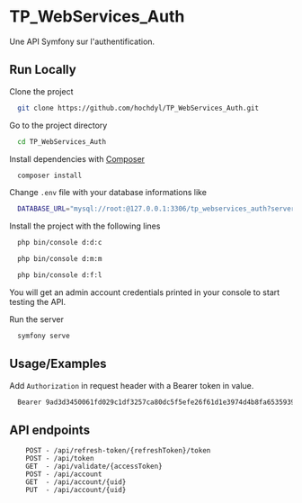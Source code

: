 
# TP_WebServices_Auth

Une API Symfony sur l'authentification.


## Run Locally

Clone the project

```bash
  git clone https://github.com/hochdyl/TP_WebServices_Auth.git
```

Go to the project directory

```bash
  cd TP_WebServices_Auth
```

Install dependencies with [Composer](https://getcomposer.org/)

```bash
  composer install
```

Change `.env` file with your database informations like

```bash
  DATABASE_URL="mysql://root:@127.0.0.1:3306/tp_webservices_auth?serverVersion=5.7&charset=utf8mb4"
```

Install the project with the following lines

```bash
  php bin/console d:d:c

  php bin/console d:m:m

  php bin/console d:f:l
```

You will get an admin account credentials printed in your console to start testing the API.

Run the server

```bash
  symfony serve
```
## Usage/Examples

Add `Authorization` in request header with a Bearer token in value.

```bash
  Bearer 9ad3d3450061fd029c1df3257ca80dc5f5efe26f61d1e3974d4b8fa65359392d8ebd618e628d9a5170fd84ac84ec56462de6f88e23541c63df091d4777ba9049
```

## API endpoints

```text
    POST - /api/refresh-token/{refreshToken}/token
    POST - /api/token
    GET  - /api/validate/{accessToken}
    POST - /api/account
    GET  - /api/account/{uid}
    PUT  - /api/account/{uid}
```